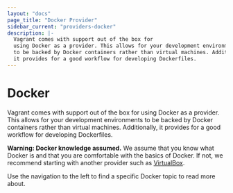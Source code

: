 ```yaml
---
layout: "docs"
page_title: "Docker Provider"
sidebar_current: "providers-docker"
description: |-
  Vagrant comes with support out of the box for
  using Docker as a provider. This allows for your development environments
  to be backed by Docker containers rather than virtual machines. Additionally,
  it provides for a good workflow for developing Dockerfiles.
---
```


# Docker

Vagrant comes with support out of the box for
using Docker as a provider. This allows for your development environments
to be backed by Docker containers rather than virtual machines. Additionally,
it provides for a good workflow for developing Dockerfiles.

<div class="alert alert-warning">
  <strong>Warning: Docker knowledge assumed.</strong> We assume that
  you know what Docker is and that you are comfortable with the basics
  of Docker. If not, we recommend starting with another provider such
  as <a href="/docs/virtualbox/">VirtualBox</a>.
</div>

Use the navigation to the left to find a specific Docker topic
to read more about.
